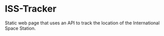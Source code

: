 # ISS-Tracker

Static web page that uses an API to track the location of the International Space Station.
